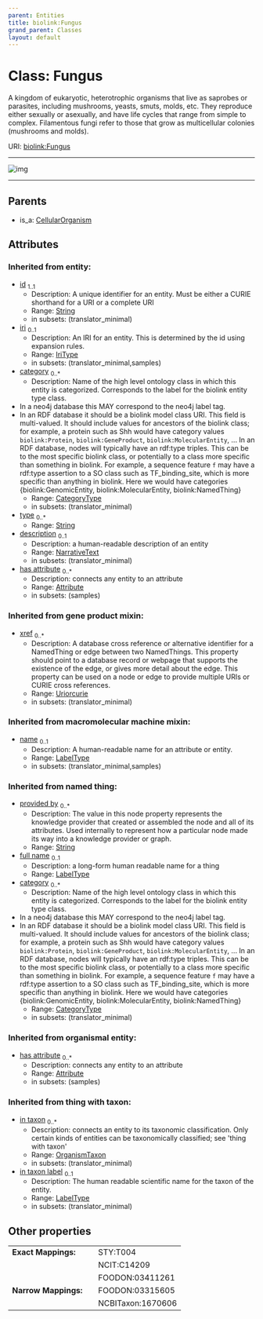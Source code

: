 ```yaml
---
parent: Entities
title: biolink:Fungus
grand_parent: Classes
layout: default
---
```


# Class: Fungus


A kingdom of eukaryotic, heterotrophic organisms that live as saprobes or parasites,  including mushrooms, yeasts, smuts, molds, etc. They reproduce either sexually or asexually, and have life cycles that range from simple to complex. Filamentous  fungi refer to those that grow as multicellular colonies (mushrooms and molds).

URI: [biolink:Fungus](https://w3id.org/biolink/vocab/Fungus)


---

![img](https://yuml.me/diagram/nofunky;dir:TB/class/[OrganismTaxon],[CellularOrganism]%5E-[Fungus%7Cin_taxon_label(i):label_type%20%3F;provided_by(i):string%20%2A;xref(i):uriorcurie%20%2A;full_name(i):label_type%20%3F;category(i):category_type%20%2B;id(i):string;iri(i):iri_type%20%3F;type(i):string%20%2A;name(i):label_type%20%3F;description(i):narrative_text%20%3F],[CellularOrganism],[Attribute])

---


## Parents

 *  is_a: [CellularOrganism](CellularOrganism.md)

## Attributes


### Inherited from entity:

 * [id](id.md)  <sub>1..1</sub>
     * Description: A unique identifier for an entity. Must be either a CURIE shorthand for a URI or a complete URI
     * Range: [String](types/String.md)
     * in subsets: (translator_minimal)
 * [iri](iri.md)  <sub>0..1</sub>
     * Description: An IRI for an entity. This is determined by the id using expansion rules.
     * Range: [IriType](types/IriType.md)
     * in subsets: (translator_minimal,samples)
 * [category](category.md)  <sub>0..\*</sub>
     * Description: Name of the high level ontology class in which this entity is categorized. Corresponds to the label for the biolink entity type class.
 * In a neo4j database this MAY correspond to the neo4j label tag.
 * In an RDF database it should be a biolink model class URI.
This field is multi-valued. It should include values for ancestors of the biolink class; for example, a protein such as Shh would have category values `biolink:Protein`, `biolink:GeneProduct`, `biolink:MolecularEntity`, ...
In an RDF database, nodes will typically have an rdf:type triples. This can be to the most specific biolink class, or potentially to a class more specific than something in biolink. For example, a sequence feature `f` may have a rdf:type assertion to a SO class such as TF_binding_site, which is more specific than anything in biolink. Here we would have categories {biolink:GenomicEntity, biolink:MolecularEntity, biolink:NamedThing}
     * Range: [CategoryType](types/CategoryType.md)
     * in subsets: (translator_minimal)
 * [type](type.md)  <sub>0..\*</sub>
     * Range: [String](types/String.md)
 * [description](description.md)  <sub>0..1</sub>
     * Description: a human-readable description of an entity
     * Range: [NarrativeText](types/NarrativeText.md)
     * in subsets: (translator_minimal)
 * [has attribute](has_attribute.md)  <sub>0..\*</sub>
     * Description: connects any entity to an attribute
     * Range: [Attribute](Attribute.md)
     * in subsets: (samples)

### Inherited from gene product mixin:

 * [xref](xref.md)  <sub>0..\*</sub>
     * Description: A database cross reference or alternative identifier for a NamedThing or edge between two  NamedThings.  This property should point to a database record or webpage that supports the existence of the edge, or  gives more detail about the edge. This property can be used on a node or edge to provide multiple URIs or CURIE cross references.
     * Range: [Uriorcurie](types/Uriorcurie.md)
     * in subsets: (translator_minimal)

### Inherited from macromolecular machine mixin:

 * [name](name.md)  <sub>0..1</sub>
     * Description: A human-readable name for an attribute or entity.
     * Range: [LabelType](types/LabelType.md)
     * in subsets: (translator_minimal,samples)

### Inherited from named thing:

 * [provided by](provided_by.md)  <sub>0..\*</sub>
     * Description: The value in this node property represents the knowledge provider that created or assembled the node and all of its attributes.  Used internally to represent how a particular node made its way into a knowledge provider or graph.
     * Range: [String](types/String.md)
 * [full name](full_name.md)  <sub>0..1</sub>
     * Description: a long-form human readable name for a thing
     * Range: [LabelType](types/LabelType.md)
 * [category](category.md)  <sub>0..\*</sub>
     * Description: Name of the high level ontology class in which this entity is categorized. Corresponds to the label for the biolink entity type class.
 * In a neo4j database this MAY correspond to the neo4j label tag.
 * In an RDF database it should be a biolink model class URI.
This field is multi-valued. It should include values for ancestors of the biolink class; for example, a protein such as Shh would have category values `biolink:Protein`, `biolink:GeneProduct`, `biolink:MolecularEntity`, ...
In an RDF database, nodes will typically have an rdf:type triples. This can be to the most specific biolink class, or potentially to a class more specific than something in biolink. For example, a sequence feature `f` may have a rdf:type assertion to a SO class such as TF_binding_site, which is more specific than anything in biolink. Here we would have categories {biolink:GenomicEntity, biolink:MolecularEntity, biolink:NamedThing}
     * Range: [CategoryType](types/CategoryType.md)
     * in subsets: (translator_minimal)

### Inherited from organismal entity:

 * [has attribute](has_attribute.md)  <sub>0..\*</sub>
     * Description: connects any entity to an attribute
     * Range: [Attribute](Attribute.md)
     * in subsets: (samples)

### Inherited from thing with taxon:

 * [in taxon](in_taxon.md)  <sub>0..\*</sub>
     * Description: connects an entity to its taxonomic classification. Only certain kinds of entities can be taxonomically classified; see 'thing with taxon'
     * Range: [OrganismTaxon](OrganismTaxon.md)
     * in subsets: (translator_minimal)
 * [in taxon label](in_taxon_label.md)  <sub>0..1</sub>
     * Description: The human readable scientific name for the taxon of the entity.
     * Range: [LabelType](types/LabelType.md)
     * in subsets: (translator_minimal)

## Other properties

|  |  |  |
| --- | --- | --- |
| **Exact Mappings:** | | STY:T004 |
|  | | NCIT:C14209 |
|  | | FOODON:03411261 |
| **Narrow Mappings:** | | FOODON:03315605 |
|  | | NCBITaxon:1670606 |

